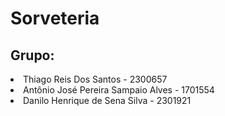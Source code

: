 <h1> Sorveteria </h1>

<h2> Grupo: </h2> 
<li>
  <td> Thiago Reis Dos Santos - 2300657 </td>
</li>
<li>
  <td> Antônio José Pereira Sampaio Alves - 1701554 </td>
</li>
<li>
  <td> Danilo Henrique de Sena Silva  - 2301921 </td>
</li>